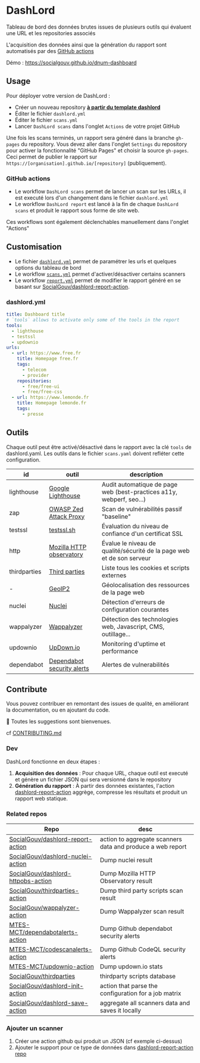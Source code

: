 # DashLord

Tableau de bord des données brutes issues de plusieurs outils qui évaluent une URL et les repositories associés

L'acquisition des données ainsi que la génération du rapport sont automatisés par des [GitHub actions](https://github.com/features/actions)

Démo : https://socialgouv.github.io/dnum-dashboard

## Usage

Pour déployer votre version de DashLord :

- Créer un nouveau repository [**à partir du template dashlord**](https://github.com/SocialGouv/dashlord)
- Éditer le fichier `dashlord.yml`
- Éditer le fichier `scans.yml`
- Lancer `DashLord scans` dans l'onglet `Actions` de votre projet GitHub

Une fois les scans terminés, un rapport sera généré dans la branche `gh-pages` du repository. Vous devez aller dans l'onglet `Settings` du repository pour activer la fonctionnalité "GitHub Pages" et choisir la source `gh-pages`. Ceci permet de publier le rapport sur `https://[organisation].github.io/[repository]` (publiquement).

### GitHub actions

- Le workflow `DashLord scans` permet de lancer un scan sur les URLs, il est executé lors d'un changement dans le fichier `dashlord.yml`
- Le workflow `DashLord report` est lancé à la fin de chaque `DashLord scans` et produit le rapport sous forme de site web.

Ces workflows sont également déclenchables manuellement dans l'onglet "Actions"

## Customisation

- Le fichier [`dashlord.yml`](./dashlord.yml) permet de paramétrer les urls et quelques options du tableau de bord
- Le workflow [`scans.yml`](./github/workflows/scans.yml) permet d'activer/désactiver certains scanners
- Le workflow [`report.yml`](./github/workflows/report.yml) permet de modifier le rapport généré en se basant sur [SocialGouv/dashlord-report-action](https://github.com/SocialGouv/dashlord-report-action).

### dashlord.yml

```yml
title: Dashboard title
# `tools` allows to activate only some of the tools in the report
tools:
  - lighthouse
  - testssl
  - updownio
urls:
  - url: https://www.free.fr
    title: Homepage free.fr
    tags:
      - telecom
      - provider
    repositories:
      - free/free-ui
      - free/free-css
  - url: https://www.lemonde.fr
    title: Homepage lemonde.fr
    tags:
      - presse
```

## Outils

Chaque outil peut être activé/désactivé dans le rapport avec la clé `tools` de dashlord.yaml. Les outils dans le fichier `scans.yaml` doivent refléter cette configuration.

| id           | outil                                                                                                                          | description                                                           |
| ------------ | ------------------------------------------------------------------------------------------------------------------------------ | --------------------------------------------------------------------- |
| lighthouse   | [Google Lighthouse](https://developers.google.com/web/tools/lighthouse)                                                        | Audit automatique de page web (best-practices a11y, webperf, seo...)  |
| zap          | [OWASP Zed Attack Proxy](https://www.zaproxy.org/docs/docker/baseline-scan)                                                    | Scan de vulnérabilités passif "baseline"                              |
| testssl      | [testssl.sh](https://testssl.sh)                                                                                               | Évaluation du niveau de confiance d'un certificat SSL                 |
| http         | [Mozilla HTTP observatory](https://www.zaproxy.org/docs/docker/baseline-scan)                                                  | Évalue le niveau de qualité/sécurité de la page web et de son serveur |
| thirdparties | [Third parties](https://github.com/SocialGouv/thirdparties)                                                                    | Liste tous les cookies et scripts externes                            |
| -            | [GeoIP2](https://www.maxmind.com/en/geoip-demo)                                                                                | Géolocalisation des ressources de la page web                         |
| nuclei       | [Nuclei](https://nuclei.projectdiscovery.io)                                                                                   | Détection d'erreurs de configuration courantes                        |
| wappalyzer   | [Wappalyzer](https://www.wappalyzer.com)                                                                                       | Détection des technologies web, Javascript, CMS, outillage...         |
| updownio     | [UpDown.io](https://www.updown.io)                                                                                             | Monitoring d'uptime et performance                                    |
| dependabot   | [Dependabot security alerts](https://docs.github.com/en/code-security/supply-chain-security/about-dependabot-security-updates) | Alertes de vulnerabilités                                             |

## Contribute

Vous pouvez contribuer en remontant des issues de qualité, en améliorant la documentation, ou en ajoutant du code.

🤗 Toutes les suggestions sont bienvenues.

cf [CONTRIBUTING.md](./CONTRIBUTING.md)

### Dev

DashLord fonctionne en deux étapes :

1. **Acquisition des données** : Pour chaque URL, chaque outil est executé et génère un fichier JSON qui sera versionné dans le repository
2. **Génération du rapport** : À partir des données existantes, l'action [dashlord-report-action](https://github.com/SocialGouv/dashlord-report-action) aggrège, compresse les résultats et produit un rapport web statique.

### Related repos

| Repo                                                                                        | desc                                                       |
| ------------------------------------------------------------------------------------------- | ---------------------------------------------------------- |
| [SocialGouv/dashlord-report-action](https://github.com/SocialGouv/dashlord-report-action)   | action to aggregate scanners data and produce a web report |
| [SocialGouv/dashlord-nuclei-action](https://github.com/SocialGouv/dashlord-nuclei-action)   | Dump nuclei result                                         |
| [SocialGouv/dashlord-httpobs-action](https://github.com/SocialGouv/dashlord-httpobs-action) | Dump Mozilla HTTP Observatory result                       |
| [SocialGouv/thirdparties-action](https://github.com/SocialGouv/thirdparties-action)         | Dump third party scripts scan result                       |
| [SocialGouv/wappalyzer-action](https://github.com/SocialGouv/wappalyzer-action)             | Dump Wappalyzer scan result                                |
| [MTES-MCT/dependabotalerts-action](https://github.com/MTES-MCT/dependabotalerts-action)     | Dump Github dependabot security alerts                     |
| [MTES-MCT/codescanalerts-action](https://github.com/MTES-MCT/codescanalerts-action)         | Dump Github CodeQL security alerts                         |
| [MTES-MCT/updownio-action](https://github.com/MTES-MCT/updownio-action)                     | Dump updown.io stats                                       |
| [SocialGouv/thirdparties](https://github.com/SocialGouv/thirdparties)                       | thirdparty scripts database                                |
| [SocialGouv/dashlord-init-action](https://github.com/SocialGouv/dashlord-report-action)     | action that parse the configuration for a job matrix       |
| [SocialGouv/dashlord-save-action](https://github.com/SocialGouv/dashlord-save-action)       | aggregate all scanners data and saves it locally           |

### Ajouter un scanner

1. Créer une action github qui produit un JSON (cf exemple ci-dessus)
2. Ajouter le support pour ce type de données dans [dashlord-report-action repo](https://github.com/SocialGouv/dashlord-report-action)
